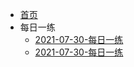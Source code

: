 * [首页](/pmp_study/)
* 每日一练
    * [2021-07-30-每日一练](/pmp_study/practice/huaxia/2021-07-30-每日一练.md)
    * [2021-07-30-每日一练](/pmp_study/practice/huaxia/2021-07-30-每日一练.md)